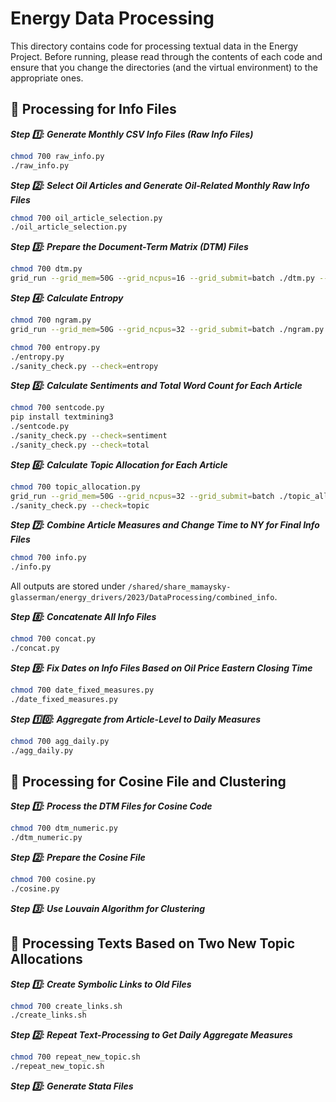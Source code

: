 # Energy Data Processing

This directory contains code for processing textual data in the Energy Project. Before running, please read through the contents of each code and ensure that you change the directories (and the virtual environment) to the appropriate ones.

## :file_folder: Processing for Info Files

***Step :one:: Generate Monthly CSV Info Files (Raw Info Files)***
```bash
chmod 700 raw_info.py
./raw_info.py
```

***Step :two:: Select Oil Articles and Generate Oil-Related Monthly Raw Info Files***
```bash
chmod 700 oil_article_selection.py
./oil_article_selection.py
```

***Step :three:: Prepare the Document-Term Matrix (DTM) Files***
```bash
chmod 700 dtm.py
grid_run --grid_mem=50G --grid_ncpus=16 --grid_submit=batch ./dtm.py --usePandas '' 
```

***Step :four:: Calculate Entropy***
```bash
chmod 700 ngram.py
grid_run --grid_mem=50G --grid_ncpus=32 --grid_submit=batch ./ngram.py

chmod 700 entropy.py
./entropy.py
./sanity_check.py --check=entropy
```

***Step :five:: Calculate Sentiments and Total Word Count for Each Article***
```bash
chmod 700 sentcode.py
pip install textmining3
./sentcode.py
./sanity_check.py --check=sentiment
./sanity_check.py --check=total
```

***Step :six:: Calculate Topic Allocation for Each Article***
```bash
chmod 700 topic_allocation.py
grid_run --grid_mem=50G --grid_ncpus=32 --grid_submit=batch ./topic_allocation.py
./sanity_check.py --check=topic
```

***Step :seven:: Combine Article Measures and Change Time to NY for Final Info Files***
```bash
chmod 700 info.py
./info.py
```
All outputs are stored under `/shared/share_mamaysky-glasserman/energy_drivers/2023/DataProcessing/combined_info`.

***Step :eight:: Concatenate All Info Files***
```bash
chmod 700 concat.py
./concat.py
```

***Step :nine:: Fix Dates on Info Files Based on Oil Price Eastern Closing Time***
```bash
chmod 700 date_fixed_measures.py
./date_fixed_measures.py
```

***Step :one::zero:: Aggregate from Article-Level to Daily Measures***
```bash
chmod 700 agg_daily.py
./agg_daily.py
```

## :file_folder: Processing for Cosine File and Clustering

***Step :one:: Process the DTM Files for Cosine Code***
```bash
chmod 700 dtm_numeric.py
./dtm_numeric.py
```

***Step :two:: Prepare the Cosine File***
```bash
chmod 700 cosine.py
./cosine.py
```

***Step :three:: Use Louvain Algorithm for Clustering***

## :file_folder: Processing Texts Based on Two New Topic Allocations

***Step :one:: Create Symbolic Links to Old Files***
```bash
chmod 700 create_links.sh
./create_links.sh
```

***Step :two:: Repeat Text-Processing to Get Daily Aggregate Measures***
```bash
chmod 700 repeat_new_topic.sh
./repeat_new_topic.sh
```

***Step :three:: Generate Stata Files***
